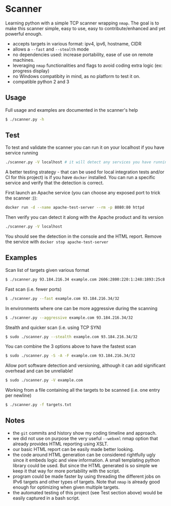 # Scanner

Learning python with a simple TCP scanner wrapping `nmap`. The goal is to make this scanner simple, easy to use, easy to contribute/enhanced and yet powerful enough.

* accepts targets in various format: ipv4, ipv6, hostname, CIDR
* allows a `--fast` and `--stealth` mode
* no dependencies used: increase portability, ease of use on remote machines.
* leveraging `nmap` functionalities and flags to avoid coding extra logic (ex: progress display)
* no Windows compatibity in mind, as no platform to test it on.
* compatible python 2 and 3

## Usage

Full usage and examples are documented in the scanner's help 

```sh
$ ./scanner.py -h
```

## Test

To test and validate the scanner you can run it on your localhost if you have service running

```sh
./scanner.py -V localhost # it will detect any services you have running
```

A better testing strategy - that can be used for local integration tests and/or CI for this project) is if you have `docker` installed. You can run a specific service and verify that the detection is correct. 

First launch an Apache service (you can choose any exposed port to trick the scanner :)):

```sh
docker run -d --name apache-test-server --rm -p 8080:80 httpd
```

Then verify you can detect it along with the Apache product and its version
```sh
./scanner.py -V localhost
```

You should see the detection in the console and the HTML report. Remove the service with `docker stop apache-test-server`

## Examples

Scan list of targets given various format 
```sh
$ ./scanner.py 93.184.216.34 example.com 2606:2800:220:1:248:1893:25c8:1946 172.16.36.12/28
```

Fast scan (i.e. fewer ports)
```sh
$ ./scanner.py --fast example.com 93.184.216.34/32
```

In environments where one can be more aggressive during the scanning
```sh
$ ./scanner.py --aggressive example.com 93.184.216.34/32
```

Stealth and quicker scan (i.e. using TCP SYN)
```sh
$ sudo ./scanner.py --stealth example.com 93.184.216.34/32
```

You can combine the 3 options above to have the fastest scan
```sh
$ sudo ./scanner.py -S -A -F example.com 93.184.216.34/32
```

Allow port software detection and versioning, although it can add significant overhead and can be unreliable!
```sh
$ sudo ./scanner.py -V example.com
```

Working from a file containing all the targets to be scanned (i.e. one entry per newline)
```sh
$ ./scanner.py -f targets.txt
```

## Notes

* the `git` commits and history show my coding timeline and approach.
* we did not use on purpose the very useful `--webxml` nmap option that already provides HTML reporting using XSLT.
* our basic HTML report can be easily made better looking.
* the code around HTML generation can be considered rightfully ugly since it embeds logic and view information. A small templating python library could be used. But since the HTML generated is so simple we keep it that way for more portability with the script.
* program could be made faster by using threading the different jobs on IPv6 targets and other types of targets. Note that `nmap` is already good enough for optimizing when given multiple targets.
* the automated testing of this project (see Test section above) would be easily captured in a bash script. 
